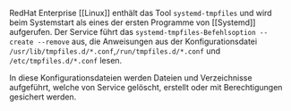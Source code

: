 RedHat Enterprise [[Linux]] enthält das Tool `systemd-tmpfiles` und wird beim Systemstart als eines der ersten Programme von [[Systemd]] aufgerufen.
Der Service führt das `systemd-tmpfiles-Befehlsoption --create --remove` aus, die Anweisungen aus der Konfigurationsdatei `/usr/lib/tmpfiles.d/*.conf`,`/run/tmpfiles.d/*.conf` und `/etc/tmpfiles.d/*.conf` lesen.

In diese Konfigurationsdateien werden Dateien und Verzeichnisse aufgeführt, welche von Service gelöscht, erstellt oder mit Berechtigungen gesichert werden.